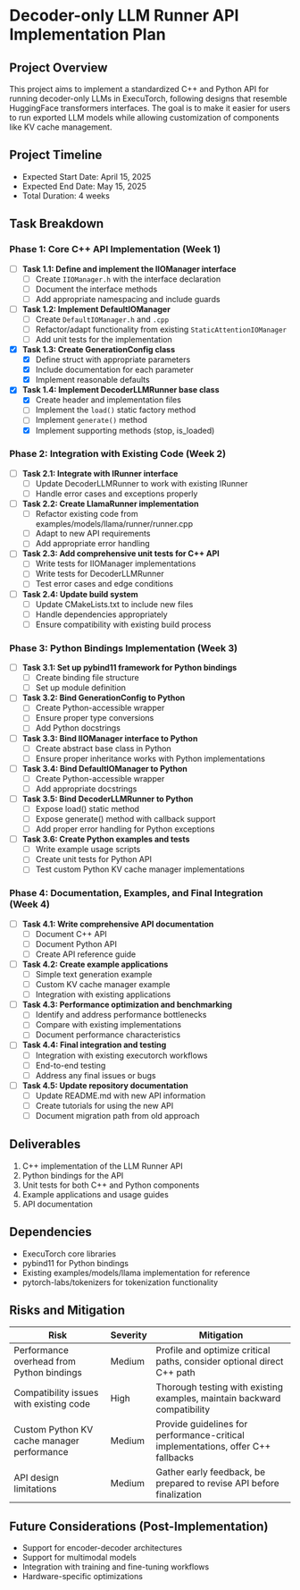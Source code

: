 # Decoder-only LLM Runner API Implementation Plan

## Project Overview
This project aims to implement a standardized C++ and Python API for running decoder-only LLMs in ExecuTorch, following designs that resemble HuggingFace transformers interfaces. The goal is to make it easier for users to run exported LLM models while allowing customization of components like KV cache management.

## Project Timeline
- Expected Start Date: April 15, 2025
- Expected End Date: May 15, 2025
- Total Duration: 4 weeks

## Task Breakdown

### Phase 1: Core C++ API Implementation (Week 1)

- [ ] **Task 1.1: Define and implement the IIOManager interface**
  - [ ] Create `IIOManager.h` with the interface declaration
  - [ ] Document the interface methods
  - [ ] Add appropriate namespacing and include guards

- [ ] **Task 1.2: Implement DefaultIOManager**
  - [ ] Create `DefaultIOManager.h` and `.cpp` 
  - [ ] Refactor/adapt functionality from existing `StaticAttentionIOManager`
  - [ ] Add unit tests for the implementation

- [x] **Task 1.3: Create GenerationConfig class**
  - [x] Define struct with appropriate parameters
  - [x] Include documentation for each parameter
  - [x] Implement reasonable defaults

- [x] **Task 1.4: Implement DecoderLLMRunner base class**
  - [x] Create header and implementation files
  - [ ] Implement the `load()` static factory method
  - [ ] Implement `generate()` method
  - [x] Implement supporting methods (stop, is_loaded)

### Phase 2: Integration with Existing Code (Week 2)

- [ ] **Task 2.1: Integrate with IRunner interface**
  - [ ] Update DecoderLLMRunner to work with existing IRunner
  - [ ] Handle error cases and exceptions properly

- [ ] **Task 2.2: Create LlamaRunner implementation**
  - [ ] Refactor existing code from examples/models/llama/runner/runner.cpp
  - [ ] Adapt to new API requirements
  - [ ] Add appropriate error handling

- [ ] **Task 2.3: Add comprehensive unit tests for C++ API**
  - [ ] Write tests for IIOManager implementations
  - [ ] Write tests for DecoderLLMRunner
  - [ ] Test error cases and edge conditions

- [ ] **Task 2.4: Update build system**
  - [ ] Update CMakeLists.txt to include new files
  - [ ] Handle dependencies appropriately
  - [ ] Ensure compatibility with existing build process

### Phase 3: Python Bindings Implementation (Week 3)

- [ ] **Task 3.1: Set up pybind11 framework for Python bindings**
  - [ ] Create binding file structure
  - [ ] Set up module definition

- [ ] **Task 3.2: Bind GenerationConfig to Python**
  - [ ] Create Python-accessible wrapper
  - [ ] Ensure proper type conversions
  - [ ] Add Python docstrings

- [ ] **Task 3.3: Bind IIOManager interface to Python**
  - [ ] Create abstract base class in Python
  - [ ] Ensure proper inheritance works with Python implementations

- [ ] **Task 3.4: Bind DefaultIOManager to Python**
  - [ ] Create Python-accessible wrapper
  - [ ] Add appropriate docstrings

- [ ] **Task 3.5: Bind DecoderLLMRunner to Python**
  - [ ] Expose load() static method
  - [ ] Expose generate() method with callback support
  - [ ] Add proper error handling for Python exceptions

- [ ] **Task 3.6: Create Python examples and tests**
  - [ ] Write example usage scripts
  - [ ] Create unit tests for Python API
  - [ ] Test custom Python KV cache manager implementations

### Phase 4: Documentation, Examples, and Final Integration (Week 4)

- [ ] **Task 4.1: Write comprehensive API documentation**
  - [ ] Document C++ API
  - [ ] Document Python API
  - [ ] Create API reference guide

- [ ] **Task 4.2: Create example applications**
  - [ ] Simple text generation example
  - [ ] Custom KV cache manager example
  - [ ] Integration with existing applications

- [ ] **Task 4.3: Performance optimization and benchmarking**
  - [ ] Identify and address performance bottlenecks
  - [ ] Compare with existing implementations
  - [ ] Document performance characteristics

- [ ] **Task 4.4: Final integration and testing**
  - [ ] Integration with existing executorch workflows
  - [ ] End-to-end testing
  - [ ] Address any final issues or bugs

- [ ] **Task 4.5: Update repository documentation**
  - [ ] Update README.md with new API information
  - [ ] Create tutorials for using the new API
  - [ ] Document migration path from old approach

## Deliverables

1. C++ implementation of the LLM Runner API
2. Python bindings for the API
3. Unit tests for both C++ and Python components
4. Example applications and usage guides
5. API documentation

## Dependencies

- ExecuTorch core libraries
- pybind11 for Python bindings
- Existing examples/models/llama implementation for reference
- pytorch-labs/tokenizers for tokenization functionality

## Risks and Mitigation

| Risk | Severity | Mitigation |
|------|----------|------------|
| Performance overhead from Python bindings | Medium | Profile and optimize critical paths, consider optional direct C++ path |
| Compatibility issues with existing code | High | Thorough testing with existing examples, maintain backward compatibility |
| Custom Python KV cache manager performance | Medium | Provide guidelines for performance-critical implementations, offer C++ fallbacks |
| API design limitations | Medium | Gather early feedback, be prepared to revise API before finalization |

## Future Considerations (Post-Implementation)

- Support for encoder-decoder architectures
- Support for multimodal models
- Integration with training and fine-tuning workflows
- Hardware-specific optimizations